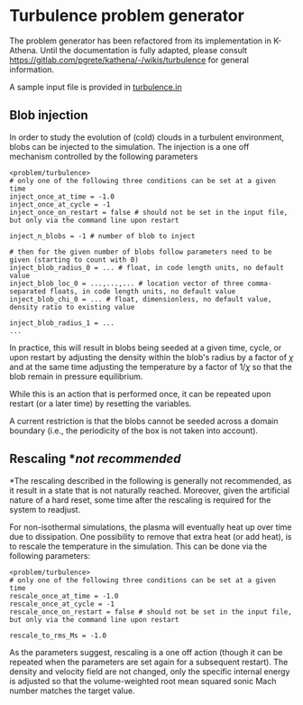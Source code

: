 # Turbulence problem generator

The problem generator has been refactored from its implementation in K-Athena.
Until the documentation is fully adapted, please consult https://gitlab.com/pgrete/kathena/-/wikis/turbulence for general information.

A sample input file is provided in [turbulence.in](../inputs/turbulence.in)

## Blob injection

In order to study the evolution of (cold) clouds in a turbulent environment,
blobs can be injected to the simulation.
The injection is a one off mechanism controlled by the following parameters

```
<problem/turbulence>
# only one of the following three conditions can be set at a given time
inject_once_at_time = -1.0
inject_once_at_cycle = -1
inject_once_on_restart = false # should not be set in the input file, but only via the command line upon restart

inject_n_blobs = -1 # number of blob to inject

# then for the given number of blobs follow parameters need to be given (starting to count with 0)
inject_blob_radius_0 = ... # float, in code length units, no default value
inject_blob_loc_0 = ...,...,... # location vector of three comma-separated floats, in code length units, no default value
inject_blob_chi_0 = ... # float, dimensionless, no default value, density ratio to existing value

inject_blob_radius_1 = ...
...
```

In practice, this will result in blobs being seeded at a given time, cycle, or upon restart
by adjusting the density within the blob's radius by a factor of $\chi$ and
at the same time adjusting the temperature by a factor of $1/\chi$ so that the
blob remain in pressure equilibrium.

While this is an action that is performed once, it can be repeated upon restart (or a later
time) by resetting the variables.

A current restriction is that the blobs cannot be seeded across a domain boundary (i.e.,
the periodicity of the box is not taken into account).

## Rescaling **not recommended*

*The rescaling described in the following is generally not recommended, as it result in a
state that is not naturally reached.
Moreover, given the artificial nature of a hard reset, some time after the rescaling is
required for the system to readjust.

For non-isothermal simulations, the plasma will eventually heat up over time due to dissipation.
One possibility to remove that extra heat (or add heat), is to rescale the temperature in the simulation.
This can be done via the following parameters:

```
<problem/turbulence>
# only one of the following three conditions can be set at a given time
rescale_once_at_time = -1.0
rescale_once_at_cycle = -1
rescale_once_on_restart = false # should not be set in the input file, but only via the command line upon restart

rescale_to_rms_Ms = -1.0
```

As the parameters suggest, rescaling is a one off action (though it can be repeated when
the parameters are set again for a subsequent restart).
The density and velocity field are not changed, only the specific internal energy is
adjusted so that the volume-weighted root mean squared sonic Mach number matches
the target value.
